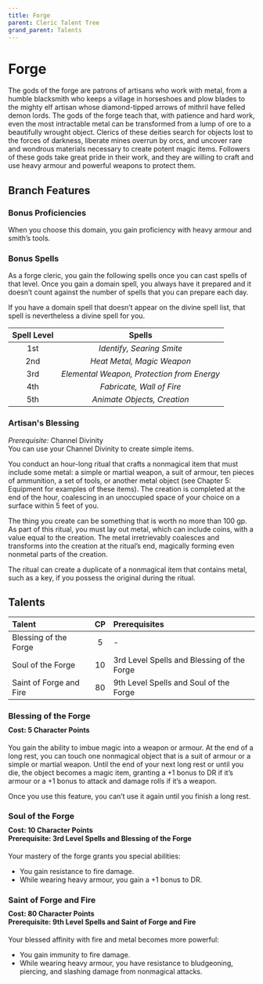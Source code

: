 ```yaml
---
title: Forge
parent: Cleric Talent Tree
grand_parent: Talents
---
```


# Forge
The gods of the forge are patrons of artisans who work with metal, from a humble blacksmith who keeps a village in horseshoes and plow blades to the mighty elf artisan whose diamond-tipped arrows of mithril have felled demon lords. The gods of the forge teach that, with patience and hard work, even the most intractable metal can be transformed from a lump of ore to a beautifully wrought object. Clerics of these deities search for objects lost to the forces of darkness, liberate mines overrun by orcs, and uncover rare and wondrous materials necessary to create potent magic items. Followers of these gods take great pride in their work, and they are willing to craft and use heavy armour and powerful weapons to protect them.

## Branch Features

### Bonus Proficiencies
When you choose this domain, you gain proficiency with heavy armour and smith’s tools.

### Bonus Spells
As a forge cleric, you gain the following spells once you can cast spells of that level. Once you gain a domain spell, you always have it prepared and it doesn’t count against the number of spells that you can prepare each day.

If you have a domain spell that doesn’t appear on the divine spell list, that spell is nevertheless a divine spell for you.

| Spell Level | Spells |
|:-----------:|:------:|
| 1st | *Identify, Searing Smite* |
| 2nd | *Heat Metal, Magic Weapon* |
| 3rd | *Elemental Weapon, Protection from Energy* |
| 4th | *Fabricate, Wall of Fire* |
| 5th | *Animate Objects, Creation* |

### Artisan's Blessing
*Prerequisite:* Channel Divinity<br>
You can use your Channel Divinity to create simple items.

You conduct an hour-long ritual that crafts a nonmagical item that must include some metal: a simple or martial weapon, a suit of armour, ten pieces of ammunition, a set of tools, or another metal object (see Chapter 5: Equipment for examples of these items). The creation is completed at the end of the hour, coalescing in an unoccupied space of your choice on a surface within 5 feet of you.

The thing you create can be something that is worth no more than 100 gp. As part of this ritual, you must lay out metal, which can include coins, with a value equal to the creation. The metal irretrievably coalesces and transforms into the creation at the ritual’s end, magically forming even nonmetal parts of the creation.

The ritual can create a duplicate of a nonmagical item that contains metal, such as a key, if you possess the original during the ritual.

## Talents

| Talent | CP | Prerequisites |
|:-----------|:------:|:------------|
| Blessing of the Forge | 5 | - |  
| Soul of the Forge| 10 | 3rd Level Spells and Blessing of the Forge |  
| Saint of Forge and Fire  | 80 | 9th Level Spells and Soul of the Forge |  

### Blessing of the Forge

<div style="margin-top:-10px;"></div>
 
#### **Cost:** 5 Character Points<br>
You gain the ability to imbue magic into a weapon or armour. At the end of a long rest, you can touch one nonmagical object that is a suit of armour or a simple or martial weapon. Until the end of your next long rest or until you die, the object becomes a magic item, granting a +1 bonus to DR if it’s armour or a +1 bonus to attack and damage rolls if it’s a weapon.

Once you use this feature, you can’t use it again until you finish a long rest.

### Soul of the Forge

<div style="margin-top:-10px;"></div>
 
#### **Cost:** 10 Character Points<br>**Prerequisite:** 3rd Level Spells and Blessing of the Forge
Your mastery of the forge grants you special abilities:
* You gain resistance to fire damage.
* While wearing heavy armour, you gain a +1 bonus to DR.

### Saint of Forge and Fire

<div style="margin-top:-10px;"></div>
 
#### **Cost:** 80 Character Points<br>**Prerequisite:**  9th Level Spells and Saint of Forge and Fire
Your blessed affinity with fire and metal becomes more powerful:
* You gain immunity to fire damage.
* While wearing heavy armour, you have resistance to bludgeoning, piercing, and slashing damage from nonmagical attacks.
